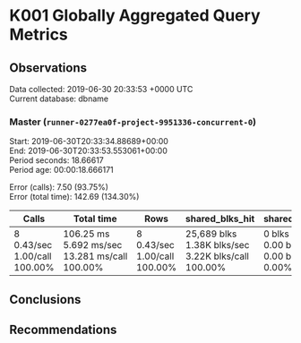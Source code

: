 # K001 Globally Aggregated Query Metrics

## Observations ##
Data collected: 2019-06-30 20:33:53 +0000 UTC  
Current database: dbname  



### Master (`runner-0277ea0f-project-9951336-concurrent-0`) ###
Start: 2019-06-30T20:33:34.88689+00:00  
End: 2019-06-30T20:33:53.553061+00:00  
Period seconds: 18.66617  
Period age: 00:00:18.666171  

Error (calls): 7.50 (93.75%)  
Error (total time): 142.69 (134.30%)

| Calls | Total&nbsp;time | Rows | shared_blks_hit | shared_blks_read | shared_blks_dirtied | shared_blks_written | blk_read_time | blk_write_time | kcache_reads | kcache_writes | kcache_user_time_ms | kcache_system_time |
|-------|------------|------|-----------------|------------------|---------------------|---------------------|---------------|----------------|--------------|---------------|---------------------|--------------------|
|8<br/>0.43/sec<br/>1.00/call<br/>100.00% |106.25&nbsp;ms<br/>5.692&nbsp;ms/sec<br/>13.281&nbsp;ms/call<br/>100.00% |8<br/>0.43/sec<br/>1.00/call<br/>100.00% |25,689&nbsp;blks<br/>1.38K&nbsp;blks/sec<br/>3.22K&nbsp;blks/call<br/>100.00% |0&nbsp;blks<br/>0.00&nbsp;blks/sec<br/>0.00&nbsp;blks/call<br/>0.00% |0&nbsp;blks<br/>0.00&nbsp;blks/sec<br/>0.00&nbsp;blks/call<br/>0.00% |0&nbsp;blks<br/>0.00&nbsp;blks/sec<br/>0.00&nbsp;blks/call<br/>0.00% |0.00&nbsp;ms<br/>0.000&nbsp;ms/sec<br/>0.000&nbsp;ms/call<br/>0.00% |0.00&nbsp;ms<br/>0.000&nbsp;ms/sec<br/>0.000&nbsp;ms/call<br/>0.00% |0.00&nbsp;bytes<br/>0.00&nbsp;bytes/sec<br/>0.00&nbsp;bytes/call<br/>0.00% |0.00&nbsp;bytes<br/>0.00&nbsp;bytes/sec<br/>0.00&nbsp;bytes/call<br/>0.00% |0.00&nbsp;ms<br/>0.000&nbsp;ms/sec<br/>0.000&nbsp;ms/call<br/>0.00% |0.00&nbsp;ms<br/>0.000&nbsp;ms/sec<br/>0.000&nbsp;ms/call<br/>0.00%|





## Conclusions ##


## Recommendations ##


